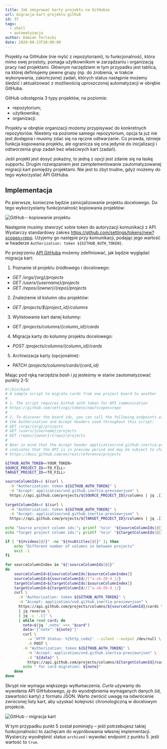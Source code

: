 ```yaml
---
title: Jak zmigrować karty projektu na GitHubie
url: migracja-kart-projektu-github
id: 37
tags:
  - shell
  - automatyzacja
author: Damian Terlecki
date: 2020-08-23T20:00:00
---
```


Projekty na GitHubie (nie mylić z repozytoriami), to funkcjonalność, która mimo swej prostoty, pomaga użytkownikom w zarządzaniu i organizacją pracy nad projektami. Głównym narzędziem w tym przypadku jest tablica, na której definiujemy pewne grupy (np. do zrobienia, w trakcie wykonywania, zakończone) zadań, których status następnie możemy śledzić i aktualizować z możliwością uproszczonej automatyzacji w obrębie GitHuba.

GitHub udostępnia 3 typy projektów, na poziomie:
- repozytorium;
- użytkownika;
- organizacji.

Projekty w obrębie organizacji możemy przypisywać do konkretnych repozytoriów. Niestety na poziomie samego repozytorium, opcja ta już nie jest dostępna i 
musimy zdać się na ręczne odtwarzanie.
Co prawda, istnieje funkcja kopiowania projektu, ale ogranicza się ona jedynie do inicjalizacji i odtworzenia grup zadań bez właściwych kart (zadań).

Jeśli projekt jest dosyć pokaźny, to jedną z opcji jest zdanie się na łaskę supportu. Drugim rozwiązaniem jest zaimplementowanie zautomatyzowanej migracji kart pomiędzy projektami. Nie jest to zbyt trudne, gdyż możemy do tego wykorzystać API GitHuba.

## Implementacja

Po pierwsze, konieczne będzie zainicjalizowanie projektu docelowego. Do tego wykorzystamy funkcjonalność kopiowania projektów:

<img src="/img/hq/github-copy-project.png" alt="GitHub – kopiowanie projektu" title="GitHub – kopiowanie projektu">

Następnie musimy stworzyć sobie token do autoryzacji komunikacji z API. Wystarczy standardowy zakres https://github.com/settings/tokens/new?scopes=repo.
Użyjemy go następie przy komunikacji, podając jego wartość w headerze `Authorization: token ${GITHUB_AUTH_TOKEN}`.

Po przejrzeniu [API GitHuba](https://docs.github.com/en/rest/reference/projects) możemy zdefiniować, jak będzie wyglądać migracja kart:
1. Poznanie id projektu źródłowego i docelowego:
  - *GET /orgs/{org}/projects*
  - *GET /users/{username}/projects*
  - *GET /repos/{owner}/{repo}/projects*
2. Znalezienie id kolumn obu projektów:
  - *GET /projects/${project_id}/columns*
3. Wylistowanie kart danej kolumny:
  - *GET /projects/columns/{column_id}/cards*
4. Migracja karty do kolumny projektu docelowego:
  - *POST /projects/columns/{column_id}/cards*
5. Archiwizacja karty (opcjonalnie):
  - *PATCH /projects/columns/cards/{card_id}*

Mając pod ręką narzędzia *bash* i *jq* jesteśmy w stanie zautomatyzować punkty 2-5:

```bash
#!/bin/bash
# A sample script to migrate cards from one project board to another
#  
# 1. The script requires Github auth token for API communication
# https://github.com/settings/tokens/new?scopes=repo
#
# 2. To discover the board ids, you can call the following endpoints with 
# the Authorization and Accept headers used throughout this script:
# GET /orgs/{org}/projects
# GET /users/{username}/projects
# GET /repos/{owner}/{repo}/projects
#
# Bear in mind that the Accept header application/vnd.github.inertia-preview+json
# indicates that the API is in preview period and may be subject to change
# https://docs.github.com/en/rest/reference/projects

GITHUB_AUTH_TOKEN=<YOUR_TOKEN>
SOURCE_PROJECT_ID=<TO_FILL>
TARGET_PROJECT_ID=<TO_FILL>

sourceColumnIds=( $(curl \
  -H "Authorization: token ${GITHUB_AUTH_TOKEN}" \
  -H "Accept: application/vnd.github.inertia-preview+json" \
  https://api.github.com/projects/${SOURCE_PROJECT_ID}/columns | jq .[].id) )
  
targetColumnIds=( $(curl \
  -H "Authorization: token ${GITHUB_AUTH_TOKEN}" \
  -H "Accept: application/vnd.github.inertia-preview+json" \
  https://api.github.com/projects/${TARGET_PROJECT_ID}/columns | jq .[].id) )
  
echo "Source project column ids:"; printf '%s\n' "${sourceColumnIds[@]}"
echo "Target project column ids:"; printf '%s\n' "${targetColumnIds[@]}"

if [ "${#videos[@]}" -ne "${#subtitles[@]}" ]; then
	echo "Different number of columns in between projects"
	exit -1
fi
	
for sourceColumnIndex in "${!sourceColumnIds[@]}"
do
	sourceColumnId=${sourceColumnIds[$sourceColumnIndex]}
	sourceColumnId=${sourceColumnId//[^a-zA-Z0-9_]/}
	targetColumnId=${targetColumnIds[$sourceColumnIndex]}
	targetColumnId=${targetColumnId//[^a-zA-Z0-9_]/}
	curl \
	  -H "Authorization: token ${GITHUB_AUTH_TOKEN}" \
	  -H "Accept: application/vnd.github.inertia-preview+json" \
	  https://api.github.com/projects/columns/${sourceColumnId}/cards \
	  | jq reverse \
	  | jq -c '.[]' \
	  | while read card; do
		note=$(jq '.note' <<< "$card")
		data='{"note":'${note}'}'
		curl \
		  -w 'HTTP Status: %{http_code}' --silent --output /dev/null \
		  -X POST \
	    -H "Authorization: token ${GITHUB_AUTH_TOKEN}" \
		  -H "Accept: application/vnd.github.inertia-preview+json" \
		  -d "${data}" \
		  https://api.github.com/projects/columns/${targetColumnId}/cards
		echo " for card migration: ${note}"
	done
done
```

Skrypt nie wymaga większego wytłumaczenia. *Curla* używamy do wywołania API GitHubowego, *jq* do wyodrębnienia wymaganych danych (id, zawartości karty) z formatu JSON. Warto zwrócić uwagę na odwrócenie zwróconej listy kart, aby uzyskać kolejność chronologiczną w docelowym projekcie.

<img src="/img/hq/github-copy-project-cards.gif" alt="GitHub – migracja kart" title="GitHub – migracja kart">

W tym przypadku punkt 5 został pominięty – jeśli potrzebujesz takiej funkcjonalności to zachęcam do wypróbowania własnej implementacji. Wystarczy wyodrębnić status `archived` i wywołać endpoint z punktu 5. jeśli wartość to `true`.